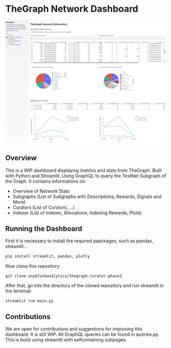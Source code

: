 # TheGraph Network Dashboard

![Overview of Allocations of Indexers on Subgraphs](https://raw.githubusercontent.com/anyblockanalytics/thegraph-curator-phase3/main/images/allocation_1.jpg)

## Overview 
This is a WIP dashboard displaying metrics and stats from TheGraph. Built with Python and Streamlit.
Using GraphQL to query the TestNet Subgraph of the Graph. It contains informations on:

* Overview of Network Stats
* Subgraphs (List of Subgraphs with Descriptions, Rewards, Signals and More)
* Curators (List of Curators, ...)
* Indexer (List of Indexer, Allocations, Indexing Rewards, Plots)


## Running the Dashboard

First it is necessary to install the required paackages, such as pandas, streamlit...

```python
pip install streamlit, pandas, plotly

```

Now clone this repository:
```
git clone anyblockanalytics/thegraph-curator-phase3 
```

After that, go into the directory of the cloned repository and run streamlit in the terminal:


```
streamlit run main.py

```


## Contributions

We are open for contributions and suggestions for improving this dashboard. It is still WIP.
All GraphQL queries can be found in queries.py. This is build using streamlit with selfcontaining
subpages.
